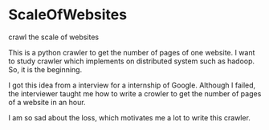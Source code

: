 # ScaleOfWebsites
crawl the scale of websites

This is a python crawler to get the number of pages of one website. I want to study crawler which implements on distributed system such as hadoop. So,  it is the beginning.

I got this idea from a interview for a internship of Google. Although I failed, the interviewer taught me how to write a crowler to get the number of pages of a website in an hour.

I am so sad about the loss, which motivates me a lot to write this crawler.
